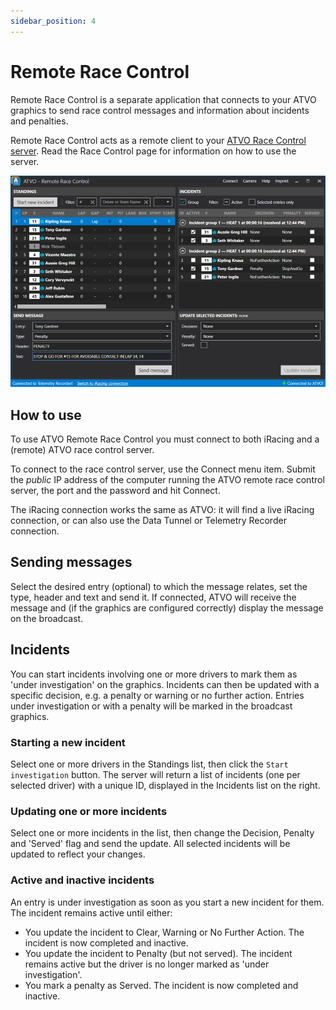 ```yaml
---
sidebar_position: 4
---
```


# Remote Race Control

Remote Race Control is a separate application that connects to your ATVO graphics to send race control messages and information about incidents and penalties.

Remote Race Control acts as a remote client to your [ATVO Race Control server](../timing-screen/race-control.md). Read the Race Control page for information on how to use the server.

![ATVO Remote Race Control](../../static/img/racecontrol/remote-race-control.png)

## How to use

To use ATVO Remote Race Control you must connect to both iRacing and a (remote) ATVO race control server.

To connect to the race control server, use the Connect menu item. Submit the *public* IP address of the computer running the ATVO remote race control server, the port and the password and hit Connect.

The iRacing connection works the same as ATVO: it will find a live iRacing connection, or can also use the Data Tunnel or Telemetry Recorder connection.

## Sending messages

 Select the desired entry (optional) to which the message relates, set the type, header and text and send it. If connected, ATVO will receive the message and (if the graphics are configured correctly) display the message on the broadcast.

## Incidents

You can start incidents involving one or more drivers to mark them as 'under investigation' on the graphics. Incidents can then be updated with a specific decision, e.g. a penalty or warning or no further action. Entries under investigation or with a penalty will be marked in the broadcast graphics.

### Starting a new incident

Select one or more drivers in the Standings list, then click the `Start investigation` button. The server will return a list of incidents (one per selected driver) with a unique ID, displayed in the Incidents list on the right. 

### Updating one or more incidents

Select one or more incidents in the list, then change the Decision, Penalty and 'Served' flag and send the update. All selected incidents will be updated to reflect your changes.

### Active and inactive incidents

An entry is under investigation as soon as you start a new incident for them. The incident remains active until either:
* You update the incident to Clear, Warning or No Further Action. The incident is now completed and inactive.
* You update the incident to Penalty (but not served). The incident remains active but the driver is no longer marked as 'under investigation'.
* You mark a penalty as Served. The incident is now completed and inactive.